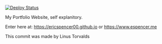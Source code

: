 [![Deploy Status](https://github.com/EricSpencer00/EricSpencer00.github.io/actions/workflows/deploy.yml/badge.svg?branch=main)](https://github.com/EricSpencer00/EricSpencer00.github.io/actions/workflows/deploy.yml)

My Portfolio Website, self explanitory.

Enter here at: https://ericspencer00.github.io
or https://www.espencer.me

This commit was made by Linus Torvalds
